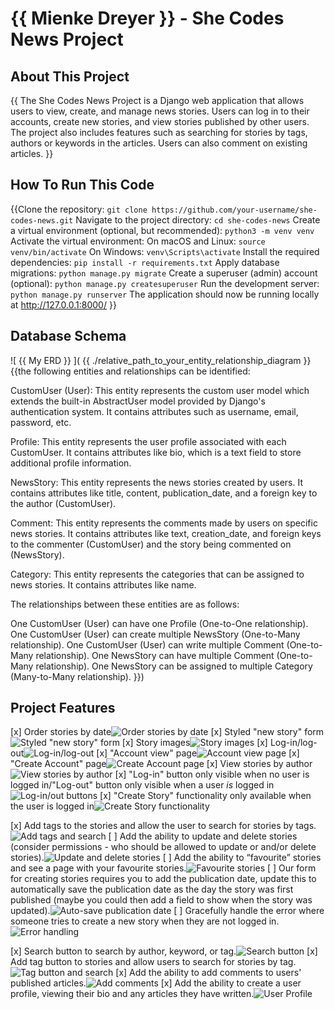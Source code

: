 
# {{ Mienke Dreyer }} - She Codes News Project

## About This Project

{{ The She Codes News Project is a Django web application that allows users to view, create, and manage news stories. Users can log in to their accounts, create new stories, and view stories published by other users. The project also includes features such as searching for stories by tags, authors or keywords in the articles. Users can also comment on existing articles. }}

## How To Run This Code
{{Clone the repository:
`git clone https://github.com/your-username/she-codes-news.git`
Navigate to the project directory:
`cd she-codes-news`
Create a virtual environment (optional, but recommended):
`python3 -m venv venv`
Activate the virtual environment:
On macOS and Linux:
`source venv/bin/activate`
On Windows:
`venv\Scripts\activate`
Install the required dependencies:
`pip install -r requirements.txt`
Apply database migrations:
`python manage.py migrate`
Create a superuser (admin) account (optional):
`python manage.py createsuperuser`
Run the development server:
`python manage.py runserver`
The application should now be running locally at http://127.0.0.1:8000/
}}

## Database Schema
![ {{ My ERD }} ]( {{ ./relative_path_to_your_entity_relationship_diagram }} 
{{the following entities and relationships can be identified:

CustomUser (User): This entity represents the custom user model which extends the built-in AbstractUser model provided by Django's authentication system. It contains attributes such as username, email, password, etc.

Profile: This entity represents the user profile associated with each CustomUser. It contains attributes like bio, which is a text field to store additional profile information.

NewsStory: This entity represents the news stories created by users. It contains attributes like title, content, publication_date, and a foreign key to the author (CustomUser).

Comment: This entity represents the comments made by users on specific news stories. It contains attributes like text, creation_date, and foreign keys to the commenter (CustomUser) and the story being commented on (NewsStory).

Category: This entity represents the categories that can be assigned to news stories. It contains attributes like name.

The relationships between these entities are as follows:

One CustomUser (User) can have one Profile (One-to-One relationship).
One CustomUser (User) can create multiple NewsStory (One-to-Many relationship).
One CustomUser (User) can write multiple Comment (One-to-Many relationship).
One NewsStory can have multiple Comment (One-to-Many relationship).
One NewsStory can be assigned to multiple Category (Many-to-Many relationship).
}})

## Project Features
[x] Order stories by date![Order stories by date](./images/order_stories_by_date.png)
[x] Styled "new story" form![Styled "new story" form](./images/styled_new_story_form.png)
[x] Story images![Story images](./images/story_images.png)
[x] Log-in/log-out![Log-in/log-out](./images/login_logout.png)
[x] "Account view" page![Account view page](./images/account_view.png)
[x] "Create Account" page![Create Account page](./images/create_account.png)
[x] View stories by author![View stories by author](./images/view_stories_by_author.png)
[x] "Log-in" button only visible when no user is logged in/"Log-out" button only visible when a user *is* logged in![Log-in/out buttons](./images/login_logout_buttons.png)
[x] "Create Story" functionality only available when the user is logged in![Create Story functionality](./images/create_story_functionality.png)

[x] Add tags to the stories and allow the user to search for stories by tags.![Add tags and search](./images/add_tags_and_search.png)
[ ] Add the ability to update and delete stories (consider permissions - who should be allowed to update or and/or delete stories).![Update and delete stories](./images/update_and_delete_stories.png)
[ ] Add the ability to “favourite” stories and see a page with your favourite stories.![Favourite stories](./images/favourite_stories.png)
[ ] Our form for creating stories requires you to add the publication date, update this to automatically save the publication date as the day the story was first published (maybe you could then add a field to show when the story was updated).![Auto-save publication date](./images/auto_save_publication_date.png)
[ ] Gracefully handle the error where someone tries to create a new story when they are not logged in.![Error handling](./images/error_handling.png)

[x] Search button to search by author, keyword, or tag.![Search button](./images/search_button.png)
[x] Add tag button to stories and allow users to search for stories by tag.![Tag button and search](./images/tag_button_and_search.png)
[x] Add the ability to add comments to users' published articles.![Add comments](./images/add_comments.png)
[x] Add the ability to create a user profile, viewing their bio and any articles they have written.![User Profile](./images/user_profile.png)
